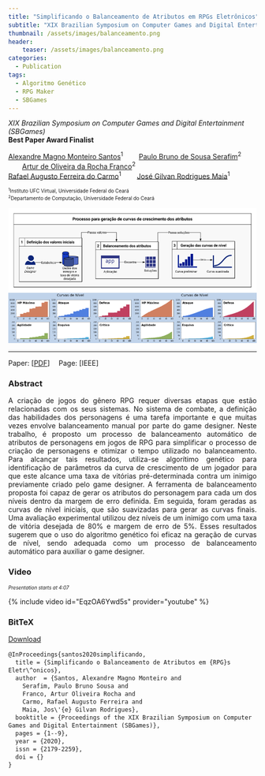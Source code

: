 ```yaml
---
title: "Simplificando o Balanceamento de Atributos em RPGs Eletrônicos"
subtitle: "XIX Brazilian Symposium on Computer Games and Digital Entertainment (SBGames)"
thumbnail: /assets/images/balanceamento.png
header:
    teaser: /assets/images/balanceamento.png
categories:
  - Publication
tags:
  - Algoritmo Genético
  - RPG Maker
  - SBGames
---
```


*XIX Brazilian Symposium on Computer Games and Digital Entertainment (SBGames)*  
**Best Paper Award Finalist**

[Alexandre Magno Monteiro Santos](https://github.com/magnomont12)<sup>1</sup>
  [Paulo Bruno de Sousa Serafim](https://paulobruno.github.io)<sup>2</sup>
  [Artur de Oliveira da Rocha Franco](https://www.researchgate.net/profile/Artur_Franco2)<sup>2</sup>  
[Rafael Augusto Ferreira do Carmo](https://www.researchgate.net/profile/Rafael_Carmo6)<sup>1</sup>
  [José Gilvan Rodrigues Maia](https://www.researchgate.net/profile/Jose_Maia3)<sup>1</sup>

<p style="font-size:0.7em">
    <sup>1</sup>Instituto UFC Virtual, Universidade Federal do Ceará<br>
    <sup>2</sup>Departamento de Computação, Universidade Federal do Ceará
</p>

![Flappy Bird](/assets/images/balanceamento.png)

---

Paper: [[PDF](https://www.sbgames.org/proceedings2020/ArtesDesignFull/209491.pdf)]
 Page: [IEEE]


### Abstract

<p style="text-align:justify;">
A criação de jogos do gênero RPG requer diversas etapas que estão relacionadas com os seus sistemas. No sistema de combate, a definição das habilidades dos personagens é uma tarefa importante e que muitas vezes envolve balanceamento manual por parte do game designer. Neste trabalho, é proposto um processo de balanceamento automático de atributos de personagens em jogos de RPG para simplificar o processo de criação de personagens e otimizar o tempo utilizado no balanceamento. Para alcançar tais resultados, utiliza-se algorítimo genético para identificação de parâmetros da curva de crescimento de um jogador para que este alcance uma taxa de vitórias pré-determinada contra um inimigo previamente criado pelo game designer. A ferramenta de balanceamento proposta foi capaz de gerar os atributos do personagem para cada um dos níveis dentro da margem de erro definida. Em seguida, foram geradas as curvas de nível iniciais, que são suavizadas para gerar as curvas finais. Uma avaliação experimental utilizou dez níveis de um inimigo com uma taxa de vitória desejada de 80% e margem de erro de 5%. Esses resultados sugerem que o uso do algoritmo genético foi eficaz na geração de curvas de nível, sendo adequada como um processo de balanceamento automático para auxiliar o game designer.
</p>


### Video

<p style="text-align:left;font-size:0.7em"><i>Presentation starts at 4:07</i></p>

{% include video id="EqzOA6Ywd5s" provider="youtube" %}


### BitTeX

<p style="text-align:left">
  <a  href="/assets/citations/santos2020simplificando.bib">Download</a>
</p>

```
@InProceedings{santos2020simplificando,
  title = {Simplificando o Balanceamento de Atributos em {RPG}s Eletr\^onicos},
  author  = {Santos, Alexandre Magno Monteiro and
    Serafim, Paulo Bruno Sousa and
    Franco, Artur Oliveira Rocha and
    Carmo, Rafael Augusto Ferreira and
    Maia, Jos\'{e} Gilvan Rodrigues},
  booktitle = {Proceedings of the XIX Brazilian Symposium on Computer Games and Digital Entertainment (SBGames)},
  pages = {1--9},
  year = {2020},
  issn = {2179-2259},
  doi = {}
}
```
